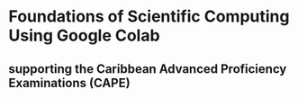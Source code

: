 # Foundations of Scientific Computing Using Google Colab
## supporting the Caribbean Advanced Proficiency Examinations (CAPE)

